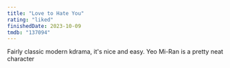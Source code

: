 ```yaml
---
title: "Love to Hate You"
rating: "liked"
finishedDate: 2023-10-09
tmdb: "137094"
---
```


Fairly classic modern kdrama, it's nice and easy. Yeo Mi-Ran is a pretty neat character